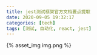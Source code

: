 ```yaml
---
title: jest测试框架官方文档要点提取
date: 2020-09-05 19:32:17
categories: [tech]
tags: [测试, 自动化, react, jest]
---
```


{% asset_img img.png %}
